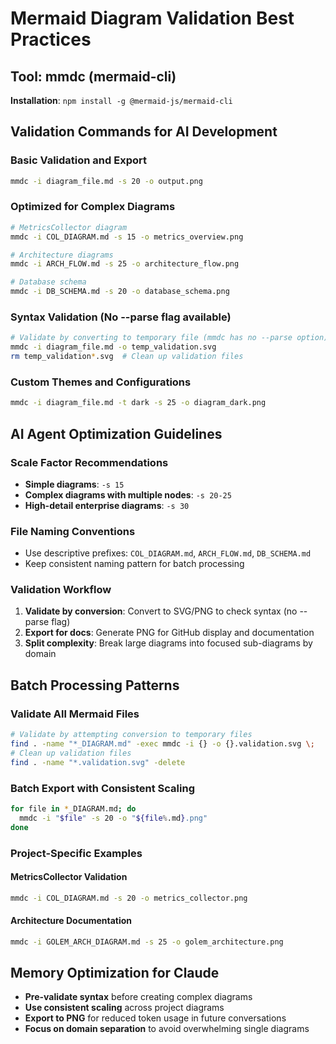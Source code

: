 # Mermaid Diagram Validation Best Practices

## Tool: mmdc (mermaid-cli)

**Installation**: `npm install -g @mermaid-js/mermaid-cli`

## Validation Commands for AI Development

### Basic Validation and Export

```bash
mmdc -i diagram_file.md -s 20 -o output.png
```

### Optimized for Complex Diagrams

```bash
# MetricsCollector diagram
mmdc -i COL_DIAGRAM.md -s 15 -o metrics_overview.png

# Architecture diagrams
mmdc -i ARCH_FLOW.md -s 25 -o architecture_flow.png

# Database schema
mmdc -i DB_SCHEMA.md -s 20 -o database_schema.png
```

### Syntax Validation (No --parse flag available)

```bash
# Validate by converting to temporary file (mmdc has no --parse option)
mmdc -i diagram_file.md -o temp_validation.svg
rm temp_validation*.svg  # Clean up validation files
```

### Custom Themes and Configurations

```bash
mmdc -i diagram_file.md -t dark -s 25 -o diagram_dark.png
```

## AI Agent Optimization Guidelines

### Scale Factor Recommendations

- **Simple diagrams**: `-s 15`
- **Complex diagrams with multiple nodes**: `-s 20-25`
- **High-detail enterprise diagrams**: `-s 30`

### File Naming Conventions

- Use descriptive prefixes: `COL_DIAGRAM.md`, `ARCH_FLOW.md`, `DB_SCHEMA.md`
- Keep consistent naming pattern for batch processing

### Validation Workflow

1. **Validate by conversion**: Convert to SVG/PNG to check syntax (no --parse flag)
2. **Export for docs**: Generate PNG for GitHub display and documentation
3. **Split complexity**: Break large diagrams into focused sub-diagrams by domain

## Batch Processing Patterns

### Validate All Mermaid Files

```bash
# Validate by attempting conversion to temporary files
find . -name "*_DIAGRAM.md" -exec mmdc -i {} -o {}.validation.svg \;
# Clean up validation files
find . -name "*.validation.svg" -delete
```

### Batch Export with Consistent Scaling

```bash
for file in *_DIAGRAM.md; do
  mmdc -i "$file" -s 20 -o "${file%.md}.png"
done
```

### Project-Specific Examples

#### MetricsCollector Validation

```bash
mmdc -i COL_DIAGRAM.md -s 20 -o metrics_collector.png
```

#### Architecture Documentation

```bash
mmdc -i GOLEM_ARCH_DIAGRAM.md -s 25 -o golem_architecture.png
```

## Memory Optimization for Claude

- **Pre-validate syntax** before creating complex diagrams
- **Use consistent scaling** across project diagrams
- **Export to PNG** for reduced token usage in future conversations
- **Focus on domain separation** to avoid overwhelming single diagrams
